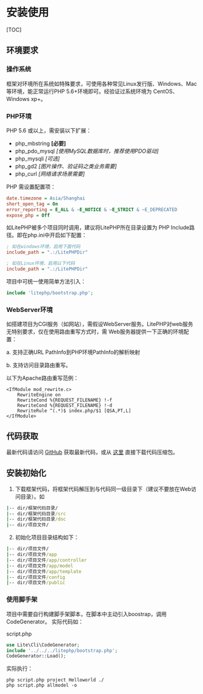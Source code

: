 # 安装使用

[TOC]

## 环境要求
### 操作系统
框架对环境所在系统如特殊要求，可使用各种常见Linux发行版、Windows、Mac等环境，能正常运行PHP 5.6+环境即可。经验证过系统环境为 CentOS、Windows xp+。

### PHP环境
PHP 5.6 或以上，需安装以下扩展：
- php_mbstring **[必要]**
- php_pdo_mysql *[使用MySQL数据库时，推荐使用PDO驱动]*
- php_mysqli *[可选]*
- php_gd2  *[图片操作、验证码之类业务需要]*
- php_curl  *[网络请求场景需要]*

PHP 需设置配置项：
``` ini
date.timezone = Asia/Shanghai
short_open_tag = On
error_reporting = E_ALL & ~E_NOTICE & ~E_STRICT & ~E_DEPRECATED
expose_php = Off
```

如LitePHP被多个项目同时调用，建议将LitePHP所在目录设置为 PHP Include路径。即在php.ini中开启如下配置：

``` ini
; 如在windows环境，启用下面代码
include_path = ".:/LitePHPDir"

; 如在Linux环境，启用以下代码
include_path = ".:/LitePHPDir"
```

项目中可统一使用简单方法引入：

``` php
include 'litephp/bootstrap.php';
```

### WebServer环境

如搭建项目为CGI服务（如网站），需假设WebServer服务。LitePHP对web服务无特别要求，仅在使用路由重写方式时，需
Web服务器提供一下正确的环境配置：

a. 支持正确URL PathInfo到PHP环境PathInfo的解析映射

b. 支持访问目录路由重写。

以下为Apache路由重写范例：
``` apacheconfig
<IfModule mod_rewrite.c>
	RewriteEngine on
	RewriteCond %{REQUEST_FILENAME} !-f
	RewriteCond %{REQUEST_FILENAME} !-d
	RewriteRule ^(.*)$ index.php/$1 [QSA,PT,L]
</IfModule>
```

## 代码获取

最新代码请访问 [GitHub](https://github.com/sasumi/litephp) 获取最新代码，或从 [这里](https://github.com/sasumi/litephp/archive/master.zip) 直接下载代码压缩包。

## 安装初始化

1. 下载框架代码，将框架代码解压到与代码同一级目录下（建议不要放在Web访问目录）。如
  ```cmd
  |-- dir/框架代码目录/
  |-- dir/框架代码目录/src
  |-- dir/框架代码目录/doc
  |-- dir/项目文件/
  ```

2. 初始化项目目录结构如下：
  ```cmd
  |-- dir/项目文件/
  |-- dir/项目文件/app
  |-- dir/项目文件/app/controller
  |-- dir/项目文件/app/model
  |-- dir/项目文件/app/template
  |-- dir/项目文件/config
  |-- dir/项目文件/public
  ```

### 使用脚手架
项目中需要自行构建脚手架脚本，在脚本中主动引入boostrap，调用CodeGenerator。
实际代码如：

script.php

``` PHP
use Lite\Cli\CodeGenerator;
include '../../../litephp/bootstrap.php';
CodeGenerator::Load();
```

实际执行：

``` shell
php script.php project Helloworld ./
php script.php allmodel -o
```

